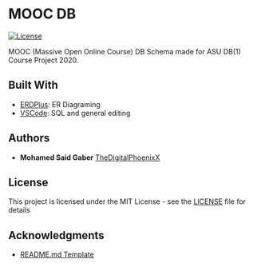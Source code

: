# MOOC DB

[![License][license-image]][license-url]

MOOC (Massive Open Online Course) DB Schema made for ASU DB(1) Course Project 2020.

## Built With

* [ERDPlus](https://erdplus.com/): ER Diagraming
* [VSCode](https://code.visualstudio.com/): SQL and general editing

## Authors

* **Mohamed Said Gaber** [TheDigitalPhoenixX](https://github.com/TheDigitalPhoenixX)

## License

This project is licensed under the MIT License - see the [LICENSE](LICENSE) file for details

## Acknowledgments

* [README.md Template](https://gist.github.com/PurpleBooth/109311bb0361f32d87a2)

[license-image]: https://img.shields.io/badge/License-MIT-brightgreen.svg
[license-url]: https://opensource.org/licenses/MIT
